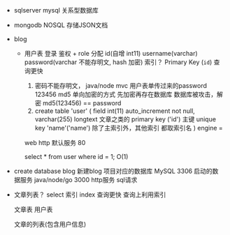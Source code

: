- sqlserver mysql 关系型数据库
- mongodb NOSQL  存储JSON文档


- blog
    - 用户表
        登录 鉴权 + role 分配
        id(自增 int11)  username(varchar)  password(varchar 不能存明文, hash 加密)
        索引？ Primary Key (`id`)   查询更快  


        1. 密码不能存明文， java/node mvc 用户表单传过来的password 123456
          md5 单向加密的方式 先加密再存在数据库
            数据库被攻击，解密
            md5(123456) == password
        2. create table 'user' (
            field int(11) auto_increment not null,
                    varchar(255)
                    longtext 文章之类的
                primary key ('id')    主键
                unique key 'name'('name')   除了主索引外，其他索引 都取索引名 
        ) engine = 

        web http  默认服务 80

        select * from user where id = 1; O(1)

- create database blog    新建blog 项目对应的数据库
    MySQL  3306  启动的数据服务
    java/node/go 3000 http服务 sql请求


- 文章列表？ select 索引 index 查询更快 查询上利用索引

    文章表
    用户表

    文章的列表(包含用户信息)